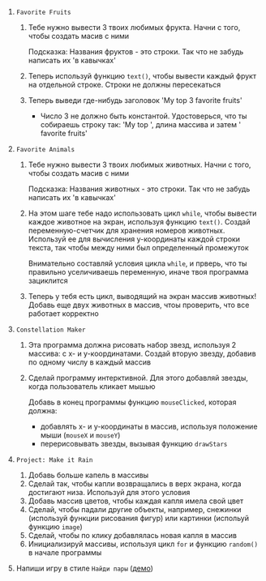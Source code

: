 1. `Favorite Fruits`

   1. Тебе нужно вывести 3 твоих любимых фрукта. Начни с того, чтобы создать масив с ними

      Подсказка: Названия фруктов - это строки. Так что не забудь написать их 'в кавычках'

   2. Теперь используй функцию `text()`, чтобы вывести каждый фрукт на отдельной строке. Строки не должны пересекаться

   3. Теперь выведи где-нибудь заголовок 'My top 3 favorite fruits'

      - Число 3 не должно быть константой. Удостоверься, что ты собираешь строку так: 'My top ', длина массива и затем ' favorite fruits'

2. `Favorite Animals`

   1. Тебе нужно вывести 3 твоих любимых животных. Начни с того, чтобы создать масив с ними

      Подсказка: Названия животных - это строки. Так что не забудь написать их 'в кавычках'

   2. На этом шаге тебе надо использовать цикл `while`, чтобы вывести каждое животное на экран, используя функцию `text()`. Создай переменную-счетчик для хранения номеров животных. Используй ее для вычисления у-координаты каждой строки текста, так чтобы между ними был определенный промежуток

      Внимательно составляй условия цикла `while`, и прверь, что ты правильно уселичиваешь переменную, иначе твоя программа зациклится

   3. Теперь у тебя есть цикл, выводящий на экран массив животных! Добавь еще двух животных в массив, чтоы проверить, что все работает корректно

3. `Constellation Maker`

   1. Эта программа должна рисовать набор звезд, используя 2 массива: с х- и у-координатами. Создай вторую звезду, добавив по одному числу в каждый массив

   2. Сделай программу интерктивной. Для этого добавляй звезды, когда пользователь кликает мышью

      Добавь в конец программы функцию `mouseClicked`, которая должна:

      - добавлять х- и у-координаты в массив, используя положение мыши (`mouseX` и `mouseY`)
      - перерисовывать звезды, вызывая функцию `drawStars`

4. `Project: Make it Rain`

   1. Добавь больше капель в массивы
   2. Сделай так, чтобы капли возвращались в верх экрана, когда достигают низа. Используй для этого условия
   3. Добавь массив цветов, чтобы каждая капля имела свой цвет
   4. Сделай, чтобы падали другие объекты, например, снежинки (используй функции рисования фигур) или картинки (испольуй функцию `image`)
   5. Сделай, чтобы по клику добавлялась новая капля в массив
   6. Инициализируй массивы, используя цикл `for` и функцию `random()` в начале программы

5. Напиши игру в стиле `Найди пары` ([демо](http://mypuzzle.org/find-the-pair))
